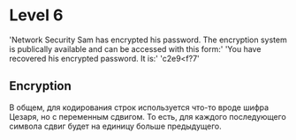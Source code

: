 # Level 6

'Network Security Sam has encrypted his password. The encryption system is publically available and can be accessed with this form:'
'You have recovered his encrypted password. It is:'
'c2e9<f?7'


## Encryption

В общем, для кодирования строк используется что-то вроде шифра Цезаря, но с переменным сдвигом. 
То есть, для каждого последующего символа сдвиг будет на единицу больше предыдущего.


